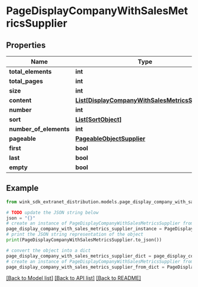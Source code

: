 # PageDisplayCompanyWithSalesMetricsSupplier


## Properties

Name | Type | Description | Notes
------------ | ------------- | ------------- | -------------
**total_elements** | **int** |  | [optional] 
**total_pages** | **int** |  | [optional] 
**size** | **int** |  | [optional] 
**content** | [**List[DisplayCompanyWithSalesMetricsSupplier]**](DisplayCompanyWithSalesMetricsSupplier.md) |  | [optional] 
**number** | **int** |  | [optional] 
**sort** | [**List[SortObject]**](SortObject.md) |  | [optional] 
**number_of_elements** | **int** |  | [optional] 
**pageable** | [**PageableObjectSupplier**](PageableObjectSupplier.md) |  | [optional] 
**first** | **bool** |  | [optional] 
**last** | **bool** |  | [optional] 
**empty** | **bool** |  | [optional] 

## Example

```python
from wink_sdk_extranet_distribution.models.page_display_company_with_sales_metrics_supplier import PageDisplayCompanyWithSalesMetricsSupplier

# TODO update the JSON string below
json = "{}"
# create an instance of PageDisplayCompanyWithSalesMetricsSupplier from a JSON string
page_display_company_with_sales_metrics_supplier_instance = PageDisplayCompanyWithSalesMetricsSupplier.from_json(json)
# print the JSON string representation of the object
print(PageDisplayCompanyWithSalesMetricsSupplier.to_json())

# convert the object into a dict
page_display_company_with_sales_metrics_supplier_dict = page_display_company_with_sales_metrics_supplier_instance.to_dict()
# create an instance of PageDisplayCompanyWithSalesMetricsSupplier from a dict
page_display_company_with_sales_metrics_supplier_from_dict = PageDisplayCompanyWithSalesMetricsSupplier.from_dict(page_display_company_with_sales_metrics_supplier_dict)
```
[[Back to Model list]](../README.md#documentation-for-models) [[Back to API list]](../README.md#documentation-for-api-endpoints) [[Back to README]](../README.md)


